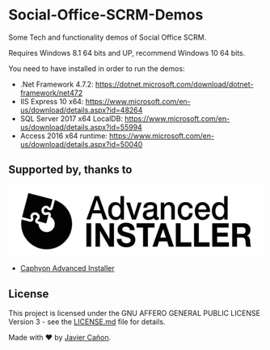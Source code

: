 ﻿# Social-Office-SCRM-Demos

Some Tech and functionality demos of Social Office SCRM.

Requires Windows 8.1 64 bits and UP, recommend Windows 10 64 bits.

You need to have installed in order to run the demos:

- .Net Framework 4.7.2: https://dotnet.microsoft.com/download/dotnet-framework/net472
- IIS Express 10 x64: https://www.microsoft.com/en-us/download/details.aspx?id=48264
- SQL Server 2017 x64 LocalDB: https://www.microsoft.com/en-us/download/details.aspx?id=55994
- Access 2016 x64 runtime: https://www.microsoft.com/en-us/download/details.aspx?id=50040

## Supported by, thanks to 
![Caphyon](https://raw.githubusercontent.com/JavierCanon/Social-Office-Browser/master/docs/img/advanced-installer-iconNavLogo.png)
* [Caphyon Advanced Installer](https://www.advancedinstaller.com) 

## License

This project is licensed under the GNU AFFERO GENERAL PUBLIC LICENSE Version 3 - see the [LICENSE.md](/LICENSE.md) file for details.

Made with ❤️ by [Javier Cañon](https://www.javiercanon.com).
